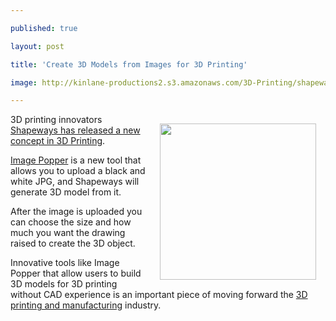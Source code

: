 ---
published: true
layout: post
title: 'Create 3D Models from Images for 3D Printing'
image: http://kinlane-productions2.s3.amazonaws.com/3D-Printing/shapeways-drawing-to-3d-model.jpg
---

<p><img style="padding: 15px;" src="https://kinlane-productions2.s3.amazonaws.com/3D-Printing/shapeways-drawing-to-3d-model.jpg" alt="" width="250" align="right" />3D printing innovators <a href="http://www.shapeways.com/blog/archives/816-Introducing-Image-Popper,-a-new-way-to-easily-3D-model-and-3D-print.html">Shapeways has released a new concept in 3D Printing</a>.
<p><a title="Image Popper" href="http://www.shapeways.com/creator/image_popper">Image Popper</a> is a new tool that allows you to upload a black and white JPG, and Shapeways will generate 3D model from it.
<p>After the image is uploaded you can choose the size and how much you want the drawing raised to create the 3D object.
<p>Innovative tools like Image Popper that allow users to build 3D models for 3D printing without CAD experience is an important piece of moving forward the <a title="3D printing and manufacturing" href="http://www.kinlane.com/2011/04/3d-printing-and-manufacturing-with-google/">3D printing and manufacturing</a> industry.

